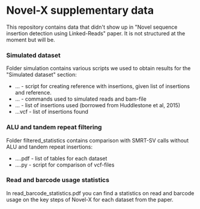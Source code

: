 # Novel-X supplementary data

This repository contains data that didn't show up in "Novel sequence insertion detection using Linked-Reads" paper. It is not structured at the moment but will be.

### Simulated dataset

Folder simulation contains various scripts we used to obtain results for the "Simulated dataset" section:

* ... - script for creating reference with insertions, given list of insertions and reference.
* ... - commands used to simulated reads and bam-file
* ... - list of insertions used (borrowed from Huddlestone et al, 2015)
* ...vcf - list of insertions found

### ALU and tandem repeat filtering

Folder filtered_statistics contains comparison with SMRT-SV calls without ALU and tandem repeat insertions:

* ....pdf - list of tables for each dataset
* ....py - script for comparison of vcf-files

### Read and barcode usage statistics

In read_barcode_statistics.pdf you can find a statistics on read and barcode usage on the key steps of Novel-X for each dataset from the paper.
